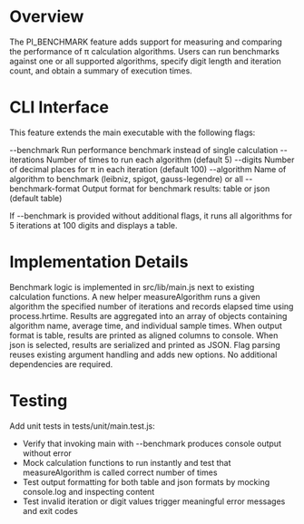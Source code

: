 # Overview
The PI_BENCHMARK feature adds support for measuring and comparing the performance of π calculation algorithms. Users can run benchmarks against one or all supported algorithms, specify digit length and iteration count, and obtain a summary of execution times.

# CLI Interface
This feature extends the main executable with the following flags:

--benchmark           Run performance benchmark instead of single calculation
--iterations <number> Number of times to run each algorithm (default 5)
--digits <number>     Number of decimal places for π in each iteration (default 100)
--algorithm <name>    Name of algorithm to benchmark (leibniz, spigot, gauss-legendre) or all
--benchmark-format <format>
                      Output format for benchmark results: table or json (default table)

If --benchmark is provided without additional flags, it runs all algorithms for 5 iterations at 100 digits and displays a table.

# Implementation Details
Benchmark logic is implemented in src/lib/main.js next to existing calculation functions. A new helper measureAlgorithm runs a given algorithm the specified number of iterations and records elapsed time using process.hrtime. Results are aggregated into an array of objects containing algorithm name, average time, and individual sample times.
When output format is table, results are printed as aligned columns to console. When json is selected, results are serialized and printed as JSON.
Flag parsing reuses existing argument handling and adds new options. No additional dependencies are required.

# Testing
Add unit tests in tests/unit/main.test.js:
- Verify that invoking main with --benchmark produces console output without error
- Mock calculation functions to run instantly and test that measureAlgorithm is called correct number of times
- Test output formatting for both table and json formats by mocking console.log and inspecting content
- Test invalid iteration or digit values trigger meaningful error messages and exit codes
